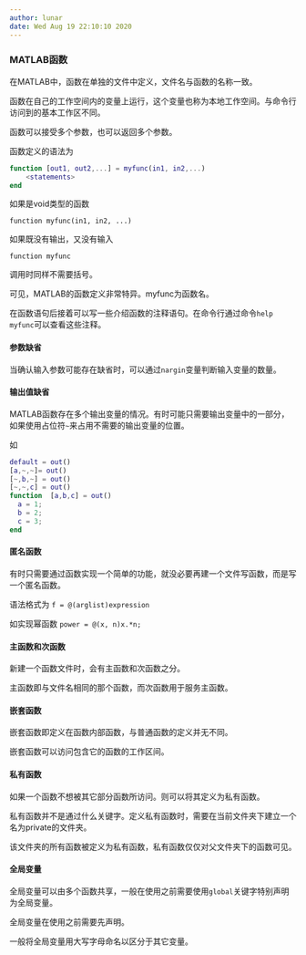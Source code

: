 ```yaml
---
author: lunar
date: Wed Aug 19 22:10:10 2020
---
```


### MATLAB函数

在MATLAB中，函数在单独的文件中定义，文件名与函数的名称一致。

函数在自己的工作空间内的变量上运行，这个变量也称为本地工作空间。与命令行访问到的基本工作区不同。

函数可以接受多个参数，也可以返回多个参数。

函数定义的语法为

```matlab
function [out1, out2,...] = myfunc(in1, in2,...)
    <statements>
end
```

如果是void类型的函数

`function myfunc(in1, in2, ...)`

如果既没有输出，又没有输入

`function myfunc`

调用时同样不需要括号。

可见，MATLAB的函数定义非常特异。myfunc为函数名。

在函数语句后接着可以写一些介绍函数的注释语句。在命令行通过命令`help myfunc`可以查看这些注释。

#### 参数缺省

当确认输入参数可能存在缺省时，可以通过`nargin`变量判断输入变量的数量。

#### 输出值缺省

MATLAB函数存在多个输出变量的情况。有时可能只需要输出变量中的一部分，如果使用占位符`~`来占用不需要的输出变量的位置。

如
```matlab
default = out()
[a,~,~]= out()
[~,b,~] = out()
[~,~,c] = out()
function  [a,b,c] = out()
  a = 1;
  b = 2;
  c = 3;
end
```

#### 匿名函数

有时只需要通过函数实现一个简单的功能，就没必要再建一个文件写函数，而是写一个匿名函数。

语法格式为
`f = @(arglist)expression`

如实现幂函数
`power = @(x, n)x.*n;`

#### 主函数和次函数

新建一个函数文件时，会有主函数和次函数之分。

主函数即与文件名相同的那个函数，而次函数用于服务主函数。

#### 嵌套函数

嵌套函数即定义在函数内部函数，与普通函数的定义并无不同。

嵌套函数可以访问包含它的函数的工作区间。

#### 私有函数

如果一个函数不想被其它部分函数所访问。则可以将其定义为私有函数。

私有函数并不是通过什么关键字。定义私有函数时，需要在当前文件夹下建立一个名为private的文件夹。

该文件夹的所有函数被定义为私有函数，私有函数仅仅对父文件夹下的函数可见。

#### 全局变量

全局变量可以由多个函数共享，一般在使用之前需要使用`global`关键字特别声明为全局变量。

全局变量在使用之前需要先声明。

一般将全局变量用大写字母命名以区分于其它变量。
